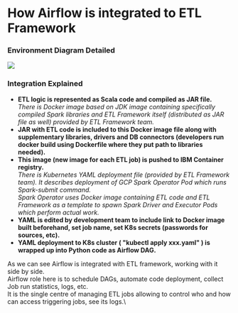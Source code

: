 # How Airflow is integrated to ETL Framework

### Environment Diagram Detailed
<img src="https://github.ibm.com/CIO-MAP/MAP-ETL-Framework-AirflowK8s/blob/master/diagrams/env_diagram_detailed.jpg">

### Integration Explained

- **ETL logic is represented as Scala code and compiled as JAR file.**\
_There is Docker image based on JDK image containing specifically compiled Spark libraries and ETL Framework itself (distributed as JAR file as well) provided by ETL Framework team._
- **JAR with ETL code is included to this Docker image file along with supplementary libraries, drivers and DB connectors (developers run docker build using Dockerfile where they put path to libraries needed).**
- **This image (new image for each ETL job) is pushed to IBM Container registry.**\
_There is Kubernetes YAML deployment file (provided by ETL Framework team). It describes deployment of GCP Spark Operator Pod which runs Spark-submit command._\
_Spark Operator uses Docker image containing ETL code and ETL Framework as a template to spawn Spark Driver and Executor Pods which perform actual work._
- **YAML is edited by development team to include link to Docker image built beforehand, set job name, set K8s secrets (passwords for sources, etc).**
- **YAML deployment to K8s cluster ( "kubectl apply xxx.yaml" ) is wrapped up into Python code as Airflow DAG.**

As we can see Airflow is integrated with ETL framework, working with it side by side.\
Airflow role here is to schedule DAGs, automate code deployment, collect Job run statistics, logs, etc.\
It is the single centre of managing ETL jobs allowing to control who and how can access triggering jobs, see its logs.\